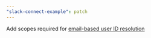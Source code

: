```yaml
---
"slack-connect-example": patch
---
```


Add scopes required for [email-based user ID resolution](https://docs.knock.app/integrations/chat/slack/sending-a-direct-message#enabling-email-based-user-id-resolution)
